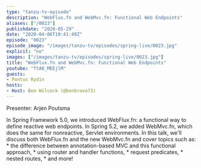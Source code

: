 ```yaml
---
type: "tanzu-tv-episode"
description: "WebFlux.fn and WebMvc.fn: Functional Web Endpoints"
aliases: ["/0023"]
publishdate: "2020-05-29"
date: "2020-04-06T19:41:49Z"
episode: "0023"
episode_image: "/images/tanzu-tv/episodes/spring-live/0023.jpg"
explicit: "no"
images: ["/images/tanzu-tv/episodes/spring-live/0023.jpg"]
title: "WebFlux.fn and WebMvc.fn: Functional Web Endpoints"
youtube: "TtA0_MEEjlM"
guests: 
- Pontus Rydin
hosts: 
- Host: Ben Wilcock (@benbravo73)
---
```


Presenter: Arjen Poutsma

In Spring Framework 5.0, we introduced WebFlux.fn: a functional way to define reactive web endpoints. In Spring 5.2, we added WebMvc.fn, which does the same for nonreactive, Servlet environments. In this talk, we'll discuss both WebFlux.fn and the new WebMvc.fn and cover topics such as: * the difference between annotation-based MVC and this functional approach, * using router and handler functions, * request predicates, * nested routes, * and more!

